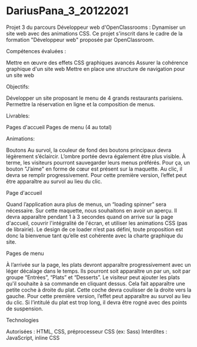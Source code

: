 # DariusPana_3_20122021

Projet 3 du parcours Développeur web d'OpenClassrooms : Dynamiser un site web avec des animations CSS.
Ce projet s'inscrit dans le cadre de la formation "Développeur web" proposée par OpenClassroom.


Compétences évaluées :

Mettre en œuvre des effets CSS graphiques avancés
Assurer la cohérence graphique d'un site web
Mettre en place une structure de navigation pour un site web



Objectifs:

Développer un site proposant le menu de 4 grands restaurants parisiens.
Permettre la réservation en ligne et la composition de menus.



Livrables:

Pages d'accueil
Pages de menu (4 au total)


Animations:

Boutons
Au survol, la couleur de fond des boutons principaux devra légèrement s’éclaircir. L’ombre portée devra également être plus visible.
À terme, les visiteurs pourront sauvegarder leurs menus préférés. Pour ça, un bouton "J’aime" en forme de cœur est présent sur la maquette. Au clic, il devra se remplir progressivement. Pour cette première version, l’effet peut être apparaître au survol au lieu du clic.


Page d'accueil

Quand l’application aura plus de menus, un “loading spinner” sera nécessaire. Sur cette maquette, nous souhaitons en avoir un aperçu. Il devra apparaître pendant 1 à 3 secondes quand on arrive sur la page d'accueil, couvrir l'intégralité de l'écran, et utiliser les animations CSS (pas de librairie). Le design de ce loader n’est pas défini, toute proposition est donc la bienvenue tant qu’elle est cohérente avec la charte graphique du site.


Pages de menu

À l’arrivée sur la page, les plats devront apparaître progressivement avec un léger décalage dans le temps. Ils pourront soit apparaître un par un, soit par groupe “Entrées”, “Plats” et “Desserts”.
Le visiteur peut ajouter les plats qu'il souhaite à sa commande en cliquant dessus. Cela fait apparaître une petite coche à droite du plat. Cette coche devra coulisser de la droite vers la gauche. Pour cette première version, l’effet peut apparaître au survol au lieu du clic. Si l’intitulé du plat est trop long, il devra être rogné avec des points de suspension.


Technologies

Autorisées : HTML, CSS, préprocesseur CSS (ex: Sass)
Interdites : JavaScript, inline CSS
